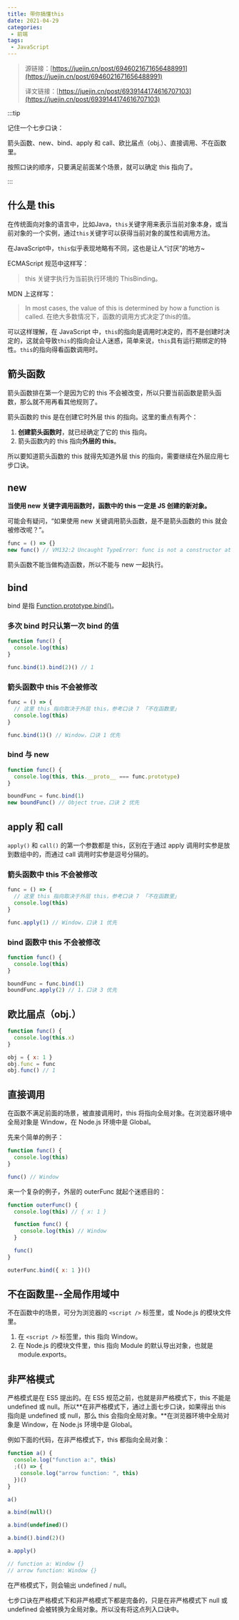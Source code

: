 ```yaml
---
title: 带你搞懂this
date: 2021-04-29
categories:
 - 前端
tags:
 - JavaScript
---
```


<!-- more -->



> 源链接：[https://juejin.cn/post/6946021671656488991](https://juejin.cn/post/6946021671656488991)
>
> 译文链接：[https://juejin.cn/post/6939144174616707103](https://juejin.cn/post/6939144174616707103)



:::tip

记住一个七步口诀：

箭头函数、new、bind、apply 和 call、欧比届点（obj.）、直接调用、不在函数里。

按照口诀的顺序，只要满足前面某个场景，就可以确定 this 指向了。

:::



## 什么是 this

在传统面向对象的语言中，比如Java，`this`关键字用来表示当前对象本身，或当前对象的一个实例，通过`this`关键字可以获得当前对象的属性和调用方法。

在JavaScript中，`this`似乎表现地略有不同，这也是让人“讨厌”的地方~

ECMAScript 规范中这样写：

> this 关键字执行为当前执行环境的 ThisBinding。

MDN 上这样写：

> In most cases, the value of this is determined by how a function is called.
> 在绝大多数情况下，函数的调用方式决定了this的值。

可以这样理解，在 JavaScript 中，`this`的指向是调用时决定的，而不是创建时决定的，这就会导致`this`的指向会让人迷惑，简单来说，`this`具有运行期绑定的特性。`this`的指向得看函数调用时。



## 箭头函数

箭头函数排在第一个是因为它的 this 不会被改变，所以只要当前函数是箭头函数，那么就不用再看其他规则了。

箭头函数的 this 是在创建它时外层 this 的指向。这里的重点有两个：

1. **创建箭头函数时**，就已经确定了它的 this 指向。
2. 箭头函数内的 this 指向**外层的 this**。

所以要知道箭头函数的 this 就得先知道外层 this 的指向，需要继续在外层应用七步口诀。



## new

**当使用 new 关键字调用函数时，函数中的 this 一定是 JS 创建的新对象。**

可能会有疑问，“如果使用 new 关键调用箭头函数，是不是箭头函数的 this 就会被修改呢？”。

```javascript
func = () => {} 
new func() // VM132:2 Uncaught TypeError: func is not a constructor at <anonymous>:2:1
```

箭头函数不能当做构造函数，所以不能与 new 一起执行。



## bind

bind 是指 [Function.prototype.bind()](https://developer.mozilla.org/zh-CN/docs/Web/JavaScript/Reference/Global_Objects/Function/bind)。

### 多次 bind 时只认第一次 bind 的值

```javascript
function func() {
  console.log(this)
}

func.bind(1).bind(2)() // 1
```

### 箭头函数中 this 不会被修改

```javascript
func = () => {
  // 这里 this 指向取决于外层 this，参考口诀 7 「不在函数里」
  console.log(this)
}

func.bind(1)() // Window，口诀 1 优先
```

### bind 与 new

```javascript
function func() {
  console.log(this, this.__proto__ === func.prototype)
}

boundFunc = func.bind(1)
new boundFunc() // Object true，口诀 2 优先
```



## apply 和 call

`apply()` 和 `call()` 的第一个参数都是 this，区别在于通过 apply 调用时实参是放到数组中的，而通过 call 调用时实参是逗号分隔的。

### 箭头函数中 this 不会被修改

```javascript
func = () => {
  // 这里 this 指向取决于外层 this，参考口诀 7 「不在函数里」
  console.log(this)
}

func.apply(1) // Window，口诀 1 优先
```

### bind 函数中 this 不会被修改

```javascript
function func() {
  console.log(this)
}

boundFunc = func.bind(1)
boundFunc.apply(2) // 1，口诀 3 优先
```



## 欧比届点（obj.）

```javascript
function func() {
  console.log(this.x)
}

obj = { x: 1 }
obj.func = func
obj.func() // 1
```



## 直接调用

在函数不满足前面的场景，被直接调用时，this 将指向全局对象。在浏览器环境中全局对象是 Window，在 Node.js 环境中是 Global。

先来个简单的例子：

```javascript
function func() {
  console.log(this)
}

func() // Window
```

来一个复杂的例子，外层的 outerFunc 就起个迷惑目的：

```javascript
function outerFunc() {
  console.log(this) // { x: 1 }

  function func() {
    console.log(this) // Window
  }

  func()
}

outerFunc.bind({ x: 1 })()
```



## 不在函数里--全局作用域中

不在函数中的场景，可分为浏览器的 `<script />` 标签里，或 Node.js 的模块文件里。

1. 在 `<script />` 标签里，this 指向 Window。
2. 在 Node.js 的模块文件里，this 指向 Module 的默认导出对象，也就是 module.exports。



## 非严格模式

严格模式是在 ES5 提出的。在 ES5 规范之前，也就是非严格模式下，this 不能是 undefined 或 null。所以**在非严格模式下，通过上面七步口诀，如果得出 this 指向是 undefined 或 null，那么 this 会指向全局对象。**在浏览器环境中全局对象是 Window，在 Node.js 环境中是 Global。

例如下面的代码，在非严格模式下，this 都指向全局对象：

```javascript
function a() {
  console.log("function a:", this)
  ;(() => {
    console.log("arrow function: ", this)
  })()
}

a()

a.bind(null)()

a.bind(undefined)()

a.bind().bind(2)()

a.apply()

// function a: Window {}
// arrow function: Window {}
```

在严格模式下，则会输出 undefined  /  null。

七步口诀在严格模式下和非严格模式下都是完备的，只是在非严格模式下 null 或 undefined 会被转换为全局对象。所以没有将这点列入口诀中。

